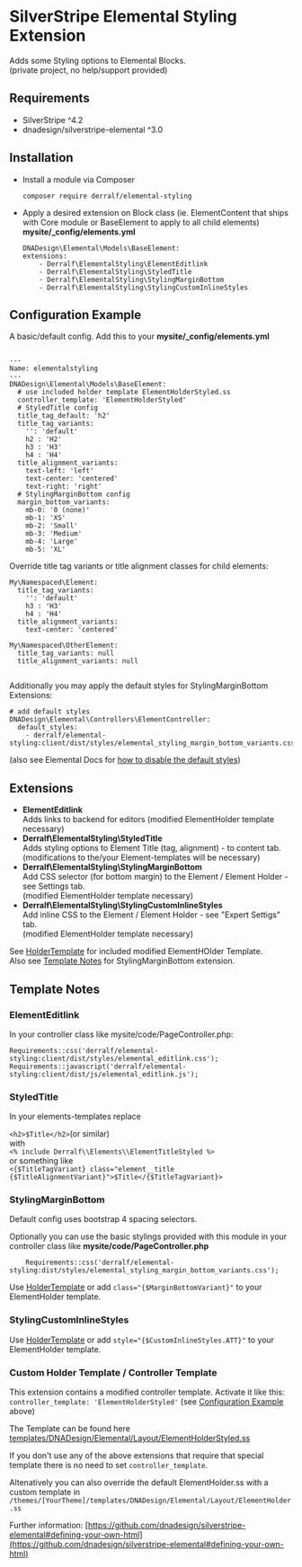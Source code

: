 # SilverStripe Elemental Styling Extension

Adds some Styling options to Elemental Blocks.  
(private project, no help/support provided)

## Requirements

* SilverStripe ^4.2
* dnadesign/silverstripe-elemental ^3.0


## Installation

- Install a module via Composer
  
  ```
  composer require derralf/elemental-styling
  ```

- Apply a desired extension on Block class (ie. ElementContent that ships with Core module or BaseElement to apply to all child elements) **mysite/_config/elements.yml**
  
  ```
  DNADesign\Elemental\Models\BaseElement:
  extensions:
      - Derralf\ElementalStyling\ElementEditlink
      - Derralf\ElementalStyling\StyledTitle
      - Derralf\ElementalStyling\StylingMarginBottom
      - Derralf\ElementalStyling\StylingCustomInlineStyles

  ```


## <a name="configuration_example"></a>Configuration Example

A basic/default config. Add this to your **mysite/\_config/elements.yml**

```

---
Name: elementalstyling
---
DNADesign\Elemental\Models\BaseElement:
  # use included holder template ElementHolderStyled.ss
  controller_template: 'ElementHolderStyled'
  # StyledTitle config
  title_tag_default: 'h2'
  title_tag_variants:
    '': 'default'
    h2 : 'H2'
    h3 : 'H3'
    h4 : 'H4'
  title_alignment_variants:
    text-left: 'left'
    text-center: 'centered'
    text-right: 'right'
  # StylingMarginBottom config
  margin_bottom_variants:
    mb-0: '0 (none)'
    mb-1: 'XS'
    mb-2: 'Small'
    mb-3: 'Medium'
    mb-4: 'Large'
    mb-5: 'XL'
```

Override title tag variants or title alignment classes for child elements:

```
My\Namespaced\Element:
  title_tag_variants:
    '': 'default'
    h3 : 'H3'
    h4 : 'H4'
  title_alignment_variants:  
    text-center: 'centered'

My\Namespaced\OtherElement:
  title_tag_variants: null
  title_alignment_variants: null
  
```


Additionally you may apply the default styles for StylingMarginBottom Extensions:

```
# add default styles
DNADesign\Elemental\Controllers\ElementController:
  default_styles:
    - derralf/elemental-styling:client/dist/styles/elemental_styling_margin_bottom_variants.css
```

(also see Elemental Docs for [how to disable the default styles](https://github.com/dnadesign/silverstripe-elemental#disabling-the-default-stylesheets))


## Extensions

- **ElementEditlink**  
  Adds links to backend for editors
  (modified ElementHolder template necessary)
- **Derralf\ElementalStyling\StyledTitle**  
  Adds styling options to Element Title (tag, alignment) - to content tab.
  (modifications to the/your Element-templates will be necessary)
- **Derralf\ElementalStyling\StylingMarginBottom**  
  Add CSS selector (for bottom margin) to the Element / Element Holder - see Settings tab.  
  (modified ElementHolder template necessary)
- **Derralf\ElementalStyling\StylingCustomInlineStyles**  
  Add inline CSS to the Element / Element Holder - see "Expert Settigs" tab.  
  (modified ElementHolder template necessary)

See [HolderTemplate](#holder_template) for included modified ElementHOlder Template.  
Also see [Template Notes](#template_notes) for StylingMarginBottom extension.

## <a name="template_notes"></a>Template Notes

### ElementEditlink

In your controller class like mysite/code/PageController.php:

```
Requirements::css('derralf/elemental-styling:client/dist/styles/elemental_editlink.css');
Requirements::javascript('derralf/elemental-styling:client/dist/js/elemental_editlink.js');
```


### StyledTitle

In your elements-templates replace

```<h2>$Title</h2>```(or similar)  
with  
```<% include Derralf\\Elements\\ElementTitleStyled %>```  
or something like  
```<{$TitleTagVariant} class="element__title {$TitleAlignmentVariant}">$Title</{$TitleTagVariant}>```



### StylingMarginBottom

Default config uses bootstrap 4 spacing selectors.

Optionally you can use the basic stylings provided with this module in your controller class like **mysite/code/PageController.php**
  ```
      Requirements::css('derralf/elemental-styling:dist/styles/elemental_styling_margin_bottom_variants.css');
  ```

Use [HolderTemplate](#holder_template) or add `class="{$MarginBottomVariant}"` to your ElementHolder template.


### StylingCustomInlineStyles

Use [HolderTemplate](#holder_template) or add `style="{$CustomInlineStyles.ATT}"` to your ElementHolder template.


### <a name="holder_template"></a> Custom Holder Template / Controller Template

This extension contains a modified controller template. Activate it like this:
`controller_template: 'ElementHolderStyled'` (see [Configuration Example](#configuration_example) above)

The Template can be found here [templates/DNADesign/Elemental/Layout/ElementHolderStyled.ss](templates/DNADesign/Elemental/Layout/ElementHolderStyled.ss)

If you don't use any of the above extensions that require that special template there is no need to set `controller_template`.

Altenatively you can also override the default ElementHolder.ss with a custom template in `/themes/[YourTheme]/templates/DNADesign/Elemental/Layout/ElementHolder.ss`

Further information: [https://github.com/dnadesign/silverstripe-elemental#defining-your-own-html](https://github.com/dnadesign/silverstripe-elemental#defining-your-own-html)

